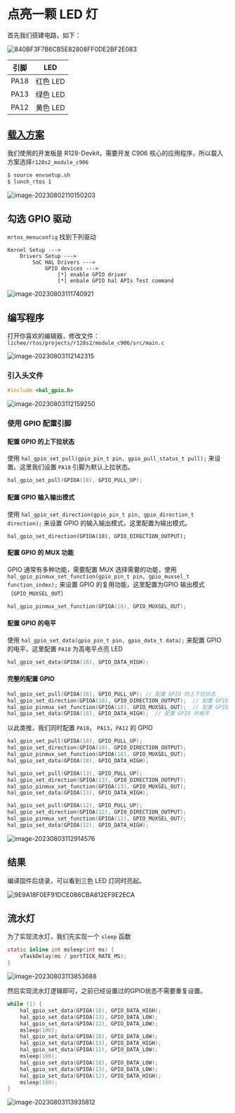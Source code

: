 # 点亮一颗 LED 灯

首先我们搭建电路，如下：

![840BF3F7B6CB5E82808FF0DE2BF2E083](assets/post/led_and_chihui/840BF3F7B6CB5E82808FF0DE2BF2E083.png)

| 引脚 | LED      |
| ---- | -------- |
| PA18 | 红色 LED |
| PA13 | 绿色 LED |
| PA12 | 黄色 LED |

## [载入方案](https://yuzukihd.top/R128Module/#/r128/hello_world?id=载入方案)

我们使用的开发板是 R128-Devkit，需要开发 C906 核心的应用程序，所以载入方案选择`r128s2_module_c906`

```bash
$ source envsetup.sh 
$ lunch_rtos 1
```

![image-20230802110150203](assets/post/led_and_chihui/image-20230802110150203.png)

## 勾选 GPIO 驱动

`mrtos_menuconfig` 找到下列驱动

```
Kernel Setup --->
    Drivers Setup --->
        SoC HAL Drivers --->
            GPIO devices --->
                [*] enable GPIO driver
                [*] enbale GPIO hal APIs Test command
```

![image-20230803111740921](assets/post/led_and_chihui/image-20230803111740921.png)

## 编写程序

打开你喜欢的编辑器，修改文件：`lichee/rtos/projects/r128s2/module_c906/src/main.c`

![image-20230803112142315](assets/post/led_and_chihui/image-20230803112142315.png)

### 引入头文件

```c
#include <hal_gpio.h>
```

![image-20230803112159250](assets/post/led_and_chihui/image-20230803112159250.png)

### 使用 GPIO 配置引脚

#### 配置 GPIO 的上下拉状态

使用 `hal_gpio_set_pull(gpio_pin_t pin, gpio_pull_status_t pull);` 来设置。这里我们设置 `PA18` 引脚为默认上拉状态。

```c
hal_gpio_set_pull(GPIOA(18), GPIO_PULL_UP);
```

#### 配置 GPIO 输入输出模式

使用 `hal_gpio_set_direction(gpio_pin_t pin, gpio_direction_t direction);` 来设置 GPIO 的输入输出模式，这里配置为输出模式。

```
hal_gpio_set_direction(GPIOA(18), GPIO_DIRECTION_OUTPUT);
```

#### 配置 GPIO 的 MUX 功能

GPIO 通常有多种功能，需要配置 MUX 选择需要的功能，使用 `hal_gpio_pinmux_set_function(gpio_pin_t pin, gpio_muxsel_t function_index);` 来设置 GPIO 的复用功能，这里配置为GPIO 输出模式（`GPIO_MUXSEL_OUT`）

```c
hal_gpio_pinmux_set_function(GPIOA(18), GPIO_MUXSEL_OUT);
```

#### 配置 GPIO 的电平

使用 `hal_gpio_set_data(gpio_pin_t pin, gpio_data_t data);` 来配置 GPIO 的电平，这里配置 `PA18` 为高电平点亮 LED

```c
hal_gpio_set_data(GPIOA(18), GPIO_DATA_HIGH);
```

#### 完整的配置 GPIO

```c
hal_gpio_set_pull(GPIOA(18), GPIO_PULL_UP); // 配置 GPIO 的上下拉状态
hal_gpio_set_direction(GPIOA(18), GPIO_DIRECTION_OUTPUT);  // 配置 GPIO 输入输出模式
hal_gpio_pinmux_set_function(GPIOA(18), GPIO_MUXSEL_OUT);  // 配置 GPIO 的 MUX 功能
hal_gpio_set_data(GPIOA(18), GPIO_DATA_HIGH);  // 配置 GPIO 的电平
```

以此类推，我们同时配置 `PA18`， `PA13`，`PA12` 的 GPIO

```c
hal_gpio_set_pull(GPIOA(18), GPIO_PULL_UP);
hal_gpio_set_direction(GPIOA(18), GPIO_DIRECTION_OUTPUT);
hal_gpio_pinmux_set_function(GPIOA(18), GPIO_MUXSEL_OUT);
hal_gpio_set_data(GPIOA(18), GPIO_DATA_HIGH);

hal_gpio_set_pull(GPIOA(13), GPIO_PULL_UP);
hal_gpio_set_direction(GPIOA(13), GPIO_DIRECTION_OUTPUT);
hal_gpio_pinmux_set_function(GPIOA(13), GPIO_MUXSEL_OUT);
hal_gpio_set_data(GPIOA(13), GPIO_DATA_HIGH);

hal_gpio_set_pull(GPIOA(12), GPIO_PULL_UP);
hal_gpio_set_direction(GPIOA(12), GPIO_DIRECTION_OUTPUT);
hal_gpio_pinmux_set_function(GPIOA(12), GPIO_MUXSEL_OUT);
hal_gpio_set_data(GPIOA(12), GPIO_DATA_HIGH);
```



![image-20230803112914576](assets/post/led_and_chihui/image-20230803112914576.png)

## 结果

编译固件后烧录，可以看到三色 LED 灯同时亮起。

![9E9A18F0EF91DCE086CBA812EF9E2ECA](assets/post/led_and_chihui/9E9A18F0EF91DCE086CBA812EF9E2ECA.png)

## 流水灯

为了实现流水灯，我们先实现一个 `sleep` 函数

```c
static inline int msleep(int ms) {
    vTaskDelay(ms / portTICK_RATE_MS); 
}
```

![image-20230803113853688](assets/post/led_and_chihui/image-20230803113853688.png)

然后实现流水灯逻辑即可，之前已经设置过的GPIO状态不需要重复设置。

```c
while (1) {
    hal_gpio_set_data(GPIOA(18), GPIO_DATA_HIGH);
    hal_gpio_set_data(GPIOA(13), GPIO_DATA_LOW);
    hal_gpio_set_data(GPIOA(12), GPIO_DATA_LOW);
    msleep(100);
    hal_gpio_set_data(GPIOA(18), GPIO_DATA_LOW);
    hal_gpio_set_data(GPIOA(13), GPIO_DATA_HIGH);
    hal_gpio_set_data(GPIOA(12), GPIO_DATA_LOW);
    msleep(100);
    hal_gpio_set_data(GPIOA(18), GPIO_DATA_LOW);
    hal_gpio_set_data(GPIOA(13), GPIO_DATA_LOW);
    hal_gpio_set_data(GPIOA(12), GPIO_DATA_HIGH);
    msleep(100);
}
```

![image-20230803113935812](assets/post/led_and_chihui/image-20230803113935812.png)

